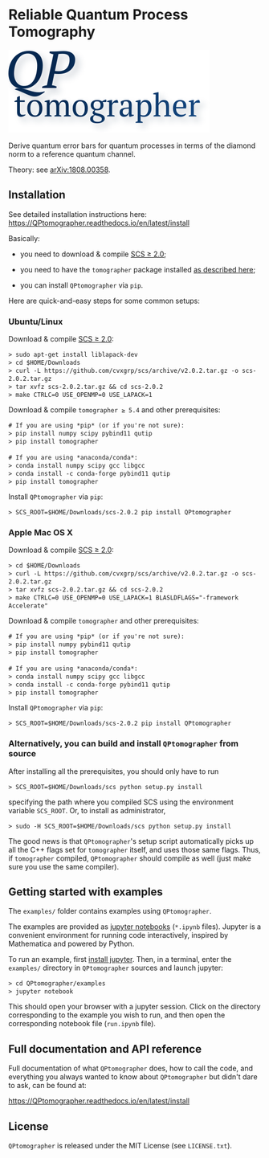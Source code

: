 # Reliable Quantum Process Tomography

![QPtomographer](QPtomographer.svg)

Derive quantum error bars for quantum processes in terms of the diamond norm to
a reference quantum channel.

Theory: see [arXiv:1808.00358](https://arxiv.org/abs/1808.00358).


## Installation

See detailed installation instructions here:
https://QPtomographer.readthedocs.io/en/latest/install

Basically:

- you need to download & compile [SCS ≥ 2.0](https://github.com/cvxgrp/scs);

- you need to have the `tomographer` package
  installed [as described here][tomographer_py_inst];
  
- you can install `QPtomographer` via `pip`.

[tomographer_py_inst]: https://tomographer.github.io/tomographer/get-started/#python-version


Here are quick-and-easy steps for some common setups:

### Ubuntu/Linux

Download & compile [SCS ≥ 2.0](https://github.com/cvxgrp/scs):

    > sudo apt-get install liblapack-dev
    > cd $HOME/Downloads
    > curl -L https://github.com/cvxgrp/scs/archive/v2.0.2.tar.gz -o scs-2.0.2.tar.gz
    > tar xvfz scs-2.0.2.tar.gz && cd scs-2.0.2
    > make CTRLC=0 USE_OPENMP=0 USE_LAPACK=1

Download & compile `tomographer ≥ 5.4` and other prerequisites:

    # If you are using *pip* (or if you're not sure):
    > pip install numpy scipy pybind11 qutip
    > pip install tomographer

    # If you are using *anaconda/conda*:
    > conda install numpy scipy gcc libgcc
    > conda install -c conda-forge pybind11 qutip
    > pip install tomographer

Install `QPtomographer` via `pip`:

    > SCS_ROOT=$HOME/Downloads/scs-2.0.2 pip install QPtomographer

### Apple Mac OS X

Download & compile [SCS ≥ 2.0](https://github.com/cvxgrp/scs):

    > cd $HOME/Downloads
    > curl -L https://github.com/cvxgrp/scs/archive/v2.0.2.tar.gz -o scs-2.0.2.tar.gz
    > tar xvfz scs-2.0.2.tar.gz && cd scs-2.0.2
    > make CTRLC=0 USE_OPENMP=0 USE_LAPACK=1 BLASLDFLAGS="-framework Accelerate"

Download & compile `tomographer` and other prerequisites:

    # If you are using *pip* (or if you're not sure):
    > pip install numpy pybind11 qutip
    > pip install tomographer

    # If you are using *anaconda/conda*:
    > conda install numpy scipy gcc libgcc
    > conda install -c conda-forge pybind11 qutip
    > pip install tomographer

Install `QPtomographer` via `pip`:

    > SCS_ROOT=$HOME/Downloads/scs-2.0.2 pip install QPtomographer

### Alternatively, you can build and install `QPtomographer` from source

After installing all the prerequisites, you should only have to run

    > SCS_ROOT=$HOME/Downloads/scs python setup.py install

specifying the path where you compiled SCS using the environment variable
`SCS_ROOT`.  Or, to install as administrator,

    > sudo -H SCS_ROOT=$HOME/Downloads/scs python setup.py install

The good news is that `QPtomographer`'s setup script automatically picks up all
the C++ flags set for `tomographer` itself, and uses those same flags. Thus, if
`tomographer` compiled, `QPtomographer` should compile as well (just make sure
you use the same compiler).


## Getting started with examples

The `examples/` folder contains examples using `QPtomographer`.

The examples are provided as [jupyter notebooks][jpynb] (`*.ipynb` files).
Jupyter is a convenient environment for running code interactively, inspired by
Mathematica and powered by Python.

To run an example, first [install jupyter][jpyinst].  Then, in a terminal, enter
the `examples/` directory in `QPtomographer` sources and launch jupyter:

    > cd QPtomographer/examples
    > jupyter notebook
    
This should open your browser with a jupyter session. Click on the directory
corresponding to the example you wish to run, and then open the corresponding
notebook file (`run.ipynb` file).

[jpynb]: https://jupyter.org/
[jpyinst]: http://jupyter.readthedocs.io/en/latest/install.html


## Full documentation and API reference

Full documentation of what `QPtomographer` does, how to call the code, and
everything you always wanted to know about `QPtomographer` but didn't dare to
ask, can be found at:

https://QPtomographer.readthedocs.io/en/latest/install


## License

`QPtomographer` is released under the MIT License (see `LICENSE.txt`).
